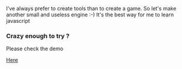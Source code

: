I've always prefer to create tools than to create a game.
So let's make another small and useless engine :-)
It's the best way for me to learn javascript

### Crazy enough to try ?

Please check the demo

[Here](https://github.com/DomDumont/rpgbaker-demo)
